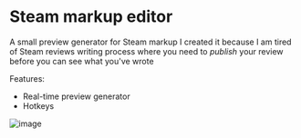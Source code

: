 # Steam markup editor
A small preview generator for Steam markup
I created it because I am tired of Steam reviews writing process where you need to _publish_ your review before you can see what you've wrote

Features: 
* Real-time preview generator
* Hotkeys

![image](https://github.com/user-attachments/assets/56c89370-052d-4827-87ec-af529e4b5aa9)

